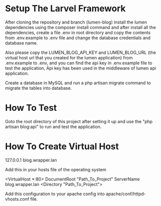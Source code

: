 # Setup The Larvel Framework

After cloning the repository and branch (lumen-blog) install the lumen dependencies using the composer install command and after install all the dependencies, create a file .env in root directory and copy the contents from .env.example to .env file and change the database credentials and database name.

Also please copy the LUMEN_BLOG_API_KEY and LUMEN_BLOG_URL (the virtual host url that you created for the lumen application) from .env.example to .env, and you can find the api key in .env.example file to test the application, Api key has been used in the middleware of lumen api application.

Create a database in MySQL and run a php artisan migrate command to migrate the tables into database.

# How To Test

Goto the root directory of this project after setting it up and use the "php artisan blog:api" to run and test the application. 

# How To Create Virtual Host

127.0.0.1   blog.wrapper.lan

Add this in your hosts file of the operating system

<VirtualHost *:80>
DocumentRoot "Path_To_Project"
ServerName blog.wrapper.lan
<Directory "Path_To_Project">
</Directory>
</VirtualHost>

Add this configuration to your apache config into apache/conf/httpd-vhosts.conf file.

